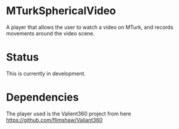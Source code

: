 # MTurkSphericalVideo
A player that allows the user to watch a video on MTurk, and records movements around the video scene. 

# Status
This is currently in development. 

# Dependencies
The player used is the Valient360 project from here https://github.com/flimshaw/Valiant360 

